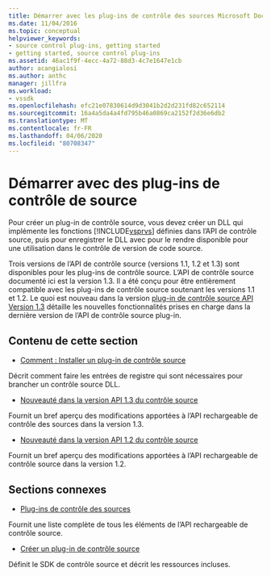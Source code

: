 ```yaml
---
title: Démarrer avec les plug-ins de contrôle des sources Microsoft Docs
ms.date: 11/04/2016
ms.topic: conceptual
helpviewer_keywords:
- source control plug-ins, getting started
- getting started, source control plug-ins
ms.assetid: 46ac1f9f-4ecc-4a72-88d3-4c7e1647e1cb
author: acangialosi
ms.author: anthc
manager: jillfra
ms.workload:
- vssdk
ms.openlocfilehash: efc21e07830614d9d3041b2d2d231fd82c652114
ms.sourcegitcommit: 16a4a5da4a4fd795b46a0869ca2152f2d36e6db2
ms.translationtype: MT
ms.contentlocale: fr-FR
ms.lasthandoff: 04/06/2020
ms.locfileid: "80708347"
---
```

# <a name="get-started-with-source-control-plug-ins"></a>Démarrer avec des plug-ins de contrôle de source
Pour créer un plug-in de contrôle source, vous devez créer un DLL qui implémente les fonctions [!INCLUDE[vsprvs](../../code-quality/includes/vsprvs_md.md)] définies dans l’API de contrôle source, puis pour enregistrer le DLL avec pour le rendre disponible pour une utilisation dans le contrôle de version de code source.

 Trois versions de l’API de contrôle source (versions 1.1, 1.2 et 1.3) sont disponibles pour les plug-ins de contrôle source. L’API de contrôle source documenté ici est la version 1.3. Il a été conçu pour être entièrement compatible avec les plug-ins de contrôle source soutenant les versions 1.1 et 1.2. Le quoi est nouveau dans la version [plug-in de contrôle source API Version 1.3](../../extensibility/internals/what-s-new-in-the-source-control-plug-in-api-version-1-3.md) détaille les nouvelles fonctionnalités prises en charge dans la dernière version de l’API de contrôle source plug-in.

## <a name="in-this-section"></a>Contenu de cette section
- [Comment : Installer un plug-in de contrôle source](../../extensibility/internals/how-to-install-a-source-control-plug-in.md)

 Décrit comment faire les entrées de registre qui sont nécessaires pour brancher un contrôle source DLL.

- [Nouveauté dans la version API 1.3 du contrôle source](../../extensibility/internals/what-s-new-in-the-source-control-plug-in-api-version-1-3.md)

 Fournit un bref aperçu des modifications apportées à l’API rechargeable de contrôle des sources dans la version 1.3.

- [Nouveauté dans la version API 1.2 du contrôle source](../../extensibility/internals/what-s-new-in-the-source-control-plug-in-api-version-1-2.md)

 Fournit un bref aperçu des modifications apportées à l’API rechargeable de contrôle source dans la version 1.2.

## <a name="related-sections"></a>Sections connexes
- [Plug-ins de contrôle des sources](../../extensibility/source-control-plug-ins.md)

 Fournit une liste complète de tous les éléments de l’API rechargeable de contrôle source.

- [Créer un plug-in de contrôle source](../../extensibility/internals/creating-a-source-control-plug-in.md)

 Définit le SDK de contrôle source et décrit les ressources incluses.
